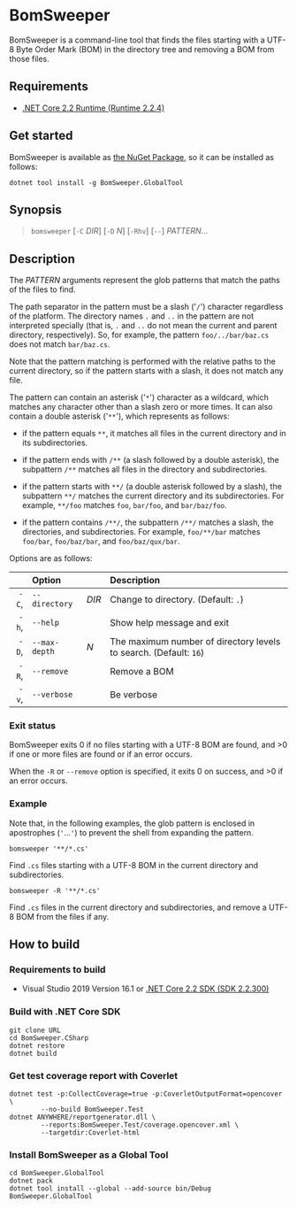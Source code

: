# BomSweeper

BomSweeper is a command-line tool that finds the files starting with a UTF-8
Byte Order Mark (BOM) in the directory tree and removing a BOM from those files.

## Requirements

- [.NET Core 2.2 Runtime (Runtime 2.2.4)][dotnet-core-runtime]

## Get started

BomSweeper is available as [the NuGet Package][bomsweeper.globaltool],
so it can be installed as follows:

```plaintext
dotnet tool install -g BomSweeper.GlobalTool
```

## Synopsis

> `bomsweeper` [`-C` _DIR_] [`-D` _N_] [`-Rhv`] [`--`] _PATTERN_...

## Description

The _PATTERN_ arguments represent the glob patterns that match
the paths of the files to find.

The path separator in the pattern must be a slash ('`/`') character
regardless of the platform. The directory names `.` and `..` in the pattern
are not interpreted specially (that is, `.` and `..` do not mean the current
and parent directory, respectively). So, for example, the pattern
`foo/../bar/baz.cs` does not match `bar/baz.cs`.

Note that the pattern matching is performed with the relative paths to the
current directory, so if the pattern starts with a slash, it does not match
any file.

The pattern can contain an asterisk ('`*`') character as a wildcard, which
matches any character other than a slash zero or more times. It can also
contain a double asterisk ('`**`'), which represents as follows:

- if the pattern equals `**`, it matches all files in the current directory
  and in its subdirectories.

- if the pattern ends with `/**` (a slash followed by a double asterisk), the
  subpattern `/**` matches all files in the directory and subdirectories.

- if the pattern starts with `**/` (a double asterisk followed by a slash),
  the subpattern `**/` matches the current directory and its subdirectories.
  For example, `**/foo` matches `foo`, `bar/foo`, and `bar/baz/foo`.

- if the pattern contains `/**/`, the subpattern `/**/` matches a slash,
  the directories, and subdirectories. For example, `foo/**/bar` matches
  `foo/bar`, `foo/baz/bar`, and `foo/baz/qux/bar`.

Options are as follows:

| | Option | | Description |
|---:|:---|:---|:---|
| `-C`, | `--directory` | _DIR_ | Change to directory. (Default: `.`) |
| `-h`, | `--help` | | Show help message and exit |
| `-D`, | `--max-depth` | _N_ | The maximum number of directory levels to search. (Default: `16`) |
| `-R`, | `--remove` | | Remove a BOM |
| `-v`, | `--verbose` | | Be verbose |

### Exit status

BomSweeper exits 0 if no files starting with a UTF-8 BOM are found,
and &gt;0 if one or more files are found or if an error occurs.

When the `-R` or `--remove` option is specified,
it exits 0 on success, and &gt;0 if an error occurs.

### Example

Note that, in the following examples,
the glob pattern is enclosed in apostrophes (`'`...`'`)
to prevent the shell from expanding the pattern.

```plaintext
bomsweeper '**/*.cs'
```

Find `.cs` files starting with a UTF-8 BOM in the current directory and subdirectories.

```plaintext
bomsweeper -R '**/*.cs'
```

Find `.cs` files in the current directory and subdirectories,
and remove a UTF-8 BOM from the files if any.

## How to build

### Requirements to build

- Visual Studio 2019 Version 16.1
  or [.NET Core 2.2 SDK (SDK 2.2.300)][dotnet-core-sdk]

### Build with .NET Core SDK

```plaintext
git clone URL
cd BomSweeper.CSharp
dotnet restore
dotnet build
```

### Get test coverage report with Coverlet

```plaintext
dotnet test -p:CollectCoverage=true -p:CoverletOutputFormat=opencover \
        --no-build BomSweeper.Test
dotnet ANYWHERE/reportgenerator.dll \
        --reports:BomSweeper.Test/coverage.opencover.xml \
        --targetdir:Coverlet-html
```

### Install BomSweeper as a Global Tool

```plaintext
cd BomSweeper.GlobalTool
dotnet pack
dotnet tool install --global --add-source bin/Debug BomSweeper.GlobalTool
```

[dotnet-core-sdk]:
  https://dotnet.microsoft.com/download/dotnet-core/2.2
[dotnet-core-runtime]:
  https://dotnet.microsoft.com/download/dotnet-core/2.2
[bomsweeper.globaltool]:
  https://www.nuget.org/packages/BomSweeper.GlobalTool/

